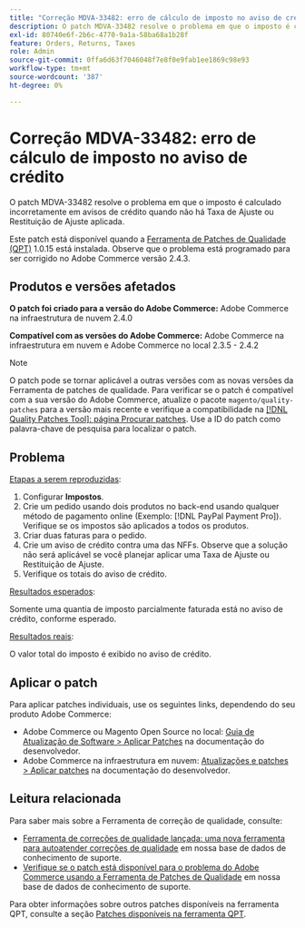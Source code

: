 ```yaml
---
title: "Correção MDVA-33482: erro de cálculo de imposto no aviso de crédito"
description: O patch MDVA-33482 resolve o problema em que o imposto é calculado incorretamente em avisos de crédito.
exl-id: 80740e6f-2b6c-4770-9a1a-58ba68a1b28f
feature: Orders, Returns, Taxes
role: Admin
source-git-commit: 0ffa6d63f7046048f7e8f0e9fab1ee1869c98e93
workflow-type: tm+mt
source-wordcount: '387'
ht-degree: 0%

---
```


# Correção MDVA-33482: erro de cálculo de imposto no aviso de crédito

O patch MDVA-33482 resolve o problema em que o imposto é calculado incorretamente em avisos de crédito quando não há Taxa de Ajuste ou Restituição de Ajuste aplicada.

Este patch está disponível quando a [Ferramenta de Patches de Qualidade (QPT)](https://devdocs.magento.com/guides/v2.4/comp-mgr/patching.html#mqp) 1.0.15 está instalada. Observe que o problema está programado para ser corrigido no Adobe Commerce versão 2.4.3.

## Produtos e versões afetados

**O patch foi criado para a versão do Adobe Commerce:** Adobe Commerce na infraestrutura de nuvem 2.4.0

**Compatível com as versões do Adobe Commerce:** Adobe Commerce na infraestrutura em nuvem e Adobe Commerce no local 2.3.5 - 2.4.2

>[!NOTE]
>
>O patch pode se tornar aplicável a outras versões com as novas versões da Ferramenta de patches de qualidade. Para verificar se o patch é compatível com a sua versão do Adobe Commerce, atualize o pacote `magento/quality-patches` para a versão mais recente e verifique a compatibilidade na [[!DNL Quality Patches Tool]: página Procurar patches](https://devdocs.magento.com/quality-patches/tool.html#patch-grid). Use a ID do patch como palavra-chave de pesquisa para localizar o patch.

## Problema

<u>Etapas a serem reproduzidas</u>:

1. Configurar **Impostos**.
1. Crie um pedido usando dois produtos no back-end usando qualquer método de pagamento online (Exemplo: [!DNL PayPal Payment Pro]). Verifique se os impostos são aplicados a todos os produtos.
1. Criar duas faturas para o pedido.
1. Crie um aviso de crédito contra uma das NFFs. Observe que a solução não será aplicável se você planejar aplicar uma Taxa de Ajuste ou Restituição de Ajuste.
1. Verifique os totais do aviso de crédito.

<u>Resultados esperados</u>:

Somente uma quantia de imposto parcialmente faturada está no aviso de crédito, conforme esperado.

<u>Resultados reais</u>:

O valor total do imposto é exibido no aviso de crédito.

## Aplicar o patch

Para aplicar patches individuais, use os seguintes links, dependendo do seu produto Adobe Commerce:

* Adobe Commerce ou Magento Open Source no local: [Guia de Atualização de Software > Aplicar Patches](https://devdocs.magento.com/guides/v2.4/comp-mgr/patching/mqp.html) na documentação do desenvolvedor.
* Adobe Commerce na infraestrutura em nuvem: [Atualizações e patches > Aplicar patches](https://devdocs.magento.com/cloud/project/project-patch.html) na documentação do desenvolvedor.

## Leitura relacionada

Para saber mais sobre a Ferramenta de correção de qualidade, consulte:

* [Ferramenta de correções de qualidade lançada: uma nova ferramenta para autoatender correções de qualidade](/help/announcements/adobe-commerce-announcements/magento-quality-patches-released-new-tool-to-self-serve-quality-patches.md) em nossa base de dados de conhecimento de suporte.
* [Verifique se o patch está disponível para o problema do Adobe Commerce usando a Ferramenta de Patches de Qualidade](/help/support-tools/patches-available-in-qpt-tool/check-patch-for-magento-issue-with-magento-quality-patches.md) em nossa base de dados de conhecimento de suporte.

Para obter informações sobre outros patches disponíveis na ferramenta QPT, consulte a seção [Patches disponíveis na ferramenta QPT](https://support.magento.com/hc/en-us/sections/360010506631-Patches-available-in-QPT-tool-).
